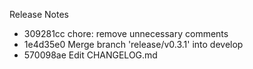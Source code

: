 Release Notes

 - 309281cc chore: remove unnecessary comments
 - 1e4d35e0 Merge branch 'release/v0.3.1' into develop
 - 570098ae Edit CHANGELOG.md
